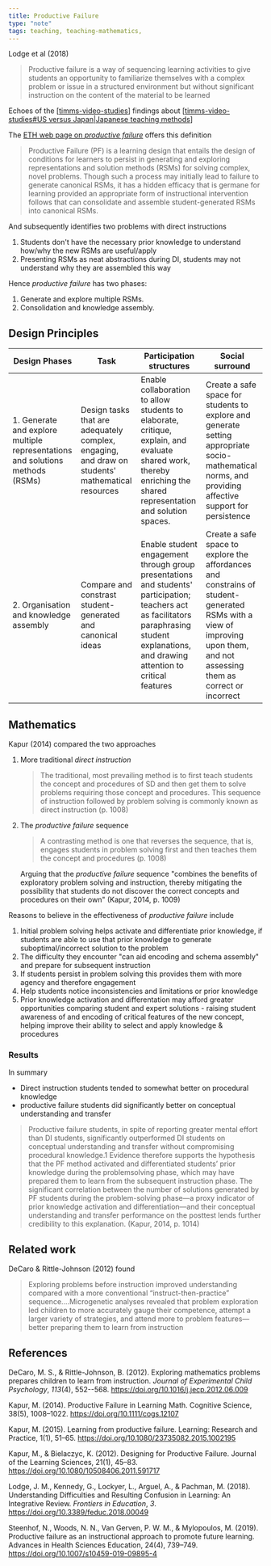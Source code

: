 ```yaml
---
title: Productive Failure
type: "note"
tags: teaching, teaching-mathematics, 
---
```




Lodge et al (2018)

> Productive failure is a way of sequencing learning activities to give students an opportunity to familiarize themselves with a complex problem or issue in a structured environment but without significant instruction on the content of the material to be learned

Echoes of the [[timms-video-studies]] findings about [[timms-video-studies#US versus Japan|Japanese teaching methods]]

The [ETH web page on _productive failure_](https://lse.ethz.ch/research/productive-failure.html) offers this definition

> Productive Failure (PF) is a learning design that entails the design of conditions for learners to persist in generating and exploring representations and solution methods (RSMs) for solving complex, novel problems. Though such a process may initially lead to failure to generate canonical RSMs, it has a hidden efficacy that is germane for learning provided an appropriate form of instructional intervention follows that can consolidate and assemble student-​generated RSMs into canonical RSMs.

And subsequently identifies two problems with direct instructions

1. Students don't have the necessary prior knowledge to understand how/why the new RSMs are useful/apply
2. Presenting RSMs as neat abstractions during DI, students may not understand why they are assembled this way

Hence _productive failure_ has two phases:

1. Generate and explore multiple RSMs.
2. Consolidation and knowledge assembly.

## Design Principles

| Design Phases | Task | Participation structures | Social surround |
| --- | --- | --- | --- |
| 1. Generate and explore multiple representations and solutions methods (RSMs) | Design tasks that are adequately complex, engaging, and draw on students' mathematical resources | Enable collaboration to allow students to elaborate, critique, explain, and evaluate shared work, thereby enriching the shared representation and solution spaces. | Create a safe space for students to explore and generate setting appropriate socio-mathematical norms, and providing affective support for persistence |
| 2. Organisation and knowledge assembly | Compare and constrast student-generated and canonical ideas | Enable student engagement through group presentations and students' participation; teachers act as facilitators paraphrasing student explanations, and drawing attention to critical features | Create a safe space to explore the affordances and constrains of student-generated RSMs with a view of improving upon them, and not assessing them as correct or incorrect |

## Mathematics

Kapur (2014) compared the two approaches

1. More traditional _direct instruction_

    > The traditional, most prevailing method is to first teach students the concept and procedures of SD and then get them to solve problems requiring those concept and procedures. This sequence of instruction followed by problem solving is commonly known as direct instruction (p. 1008)

2. The _productive failure_ sequence

    > A contrasting method is one that reverses the sequence, that is, engages students in problem solving first and then teaches them the concept and procedures (p. 1008)

    Arguing that the _productive failure_ sequence "combines the benefits of exploratory problem solving and instruction, thereby mitigating the possibility that students do not discover the correct concepts and procedures on their own" (Kapur, 2014, p. 1009)

Reasons to believe in the effectiveness of _productive failure_ include

1. Initial problem solving helps activate and differentiate prior knowledge, if students are able to use that prior knowledge to generate suboptimal/incorrect solution to the problem
2. The difficulty they encounter "can aid encoding and schema assembly" and prepare for subsequent instruction
3. If students persist in problem solving this provides them with more agency and therefore engagement
4. Help students notice inconsistencies and limitations or prior knowledge
5. Prior knowledge activation and differentation may afford greater opportunities comparing student and expert solutions - raising student awareness of and encoding of critical features of the new concept, helping improve their ability to select and apply knowledge & procedures

### Results

In summary

- Direct instruction students tended to somewhat better on procedural knowledge
- productive failure students did significantly better on conceptual understanding and transfer

> Productive failure students, in spite of reporting greater mental effort than DI students, significantly outperformed DI students on conceptual understanding and transfer without compromising procedural knowledge.1 Evidence therefore supports the hypothesis that the PF method activated and differentiated students’ prior knowledge during the problemsolving phase, which may have prepared them to learn from the subsequent instruction phase. The significant correlation between the number of solutions generated by PF students during the problem-solving phase—a proxy indicator of prior knowledge activation and differentiation—and their conceptual understanding and transfer performance on the posttest lends further credibility to this explanation. (Kapur, 2014, p. 1014)

## Related work

DeCaro & Rittle-Johnson (2012) found

> Exploring problems before instruction improved understanding compared with a more conventional “instruct-then-practice” sequence....Microgenetic analyses revealed that problem exploration led children to more accurately gauge their competence, attempt a larger variety of strategies, and attend more to problem features—better preparing them to learn from instruction


## References

DeCaro, M. S., & Rittle-Johnson, B. (2012). Exploring mathematics problems prepares children to learn from instruction. *Journal of Experimental Child Psychology*, *113*(4), 552--568. <https://doi.org/10.1016/j.jecp.2012.06.009>

Kapur, M. (2014). Productive Failure in Learning Math. Cognitive Science, 38(5), 1008–1022. https://doi.org/10.1111/cogs.12107

Kapur, M. (2015). Learning from productive failure. Learning: Research and Practice, 1(1), 51–65. https://doi.org/10.1080/23735082.2015.1002195

Kapur, M., & Bielaczyc, K. (2012). Designing for Productive Failure. Journal of the Learning Sciences, 21(1), 45–83. https://doi.org/10.1080/10508406.2011.591717

Lodge, J. M., Kennedy, G., Lockyer, L., Arguel, A., & Pachman, M. (2018). Understanding Difficulties and Resulting Confusion in Learning: An Integrative Review. *Frontiers in Education*, *3*. <https://doi.org/10.3389/feduc.2018.00049>

Steenhof, N., Woods, N. N., Van Gerven, P. W. M., & Mylopoulos, M. (2019). Productive failure as an instructional approach to promote future learning. Advances in Health Sciences Education, 24(4), 739–749. https://doi.org/10.1007/s10459-019-09895-4


[//begin]: # "Autogenerated link references for markdown compatibility"
[timms-video-studies]: ../../Learning/timms-video-studies "TIMMS Video Studies"
[timms-video-studies#US versus Japan|Japanese teaching methods]: ../../Learning/timms-video-studies "TIMMS Video Studies"
[//end]: # "Autogenerated link references"